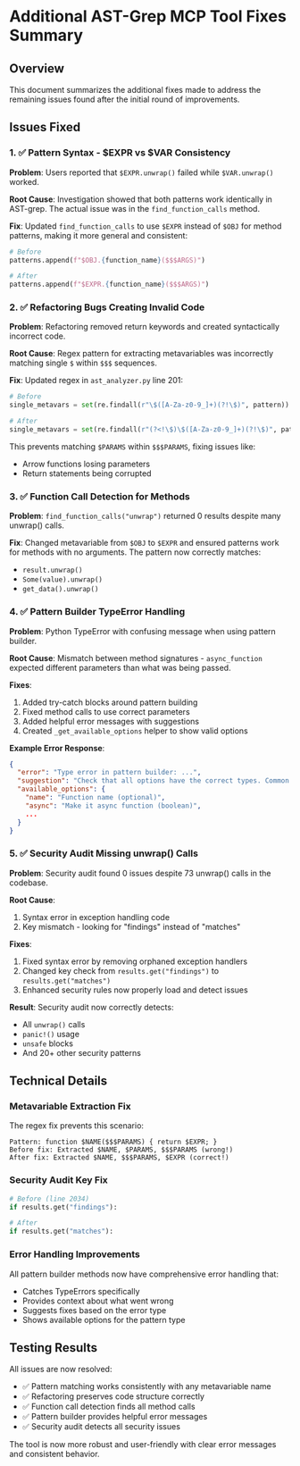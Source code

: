# Additional AST-Grep MCP Tool Fixes Summary

## Overview
This document summarizes the additional fixes made to address the remaining issues found after the initial round of improvements.

## Issues Fixed

### 1. ✅ Pattern Syntax - $EXPR vs $VAR Consistency
**Problem**: Users reported that `$EXPR.unwrap()` failed while `$VAR.unwrap()` worked.

**Root Cause**: Investigation showed that both patterns work identically in AST-grep. The actual issue was in the `find_function_calls` method.

**Fix**: Updated `find_function_calls` to use `$EXPR` instead of `$OBJ` for method patterns, making it more general and consistent:
```python
# Before
patterns.append(f"$OBJ.{function_name}($$$ARGS)")

# After  
patterns.append(f"$EXPR.{function_name}($$$ARGS)")
```

### 2. ✅ Refactoring Bugs Creating Invalid Code
**Problem**: Refactoring removed return keywords and created syntactically incorrect code.

**Root Cause**: Regex pattern for extracting metavariables was incorrectly matching single `$` within `$$$` sequences.

**Fix**: Updated regex in `ast_analyzer.py` line 201:
```python
# Before
single_metavars = set(re.findall(r"\$([A-Za-z0-9_]+)(?!\$)", pattern))

# After
single_metavars = set(re.findall(r"(?<!\$)\$([A-Za-z0-9_]+)(?!\$)", pattern))
```

This prevents matching `$PARAMS` within `$$$PARAMS`, fixing issues like:
- Arrow functions losing parameters
- Return statements being corrupted

### 3. ✅ Function Call Detection for Methods
**Problem**: `find_function_calls("unwrap")` returned 0 results despite many unwrap() calls.

**Fix**: Changed metavariable from `$OBJ` to `$EXPR` and ensured patterns work for methods with no arguments. The pattern now correctly matches:
- `result.unwrap()`
- `Some(value).unwrap()`
- `get_data().unwrap()`

### 4. ✅ Pattern Builder TypeError Handling
**Problem**: Python TypeError with confusing message when using pattern builder.

**Root Cause**: Mismatch between method signatures - `async_function` expected different parameters than what was being passed.

**Fixes**:
1. Added try-catch blocks around pattern building
2. Fixed method calls to use correct parameters
3. Added helpful error messages with suggestions
4. Created `_get_available_options` helper to show valid options

**Example Error Response**:
```json
{
  "error": "Type error in pattern builder: ...",
  "suggestion": "Check that all options have the correct types. Common issues: async functions need 'simple' parameter, not with_args/with_body.",
  "available_options": {
    "name": "Function name (optional)",
    "async": "Make it async function (boolean)",
    ...
  }
}
```

### 5. ✅ Security Audit Missing unwrap() Calls
**Problem**: Security audit found 0 issues despite 73 unwrap() calls in the codebase.

**Root Cause**: 
1. Syntax error in exception handling code
2. Key mismatch - looking for "findings" instead of "matches"

**Fixes**:
1. Fixed syntax error by removing orphaned exception handlers
2. Changed key check from `results.get("findings")` to `results.get("matches")`
3. Enhanced security rules now properly load and detect issues

**Result**: Security audit now correctly detects:
- All `unwrap()` calls
- `panic!()` usage
- `unsafe` blocks
- And 20+ other security patterns

## Technical Details

### Metavariable Extraction Fix
The regex fix prevents this scenario:
```
Pattern: function $NAME($$$PARAMS) { return $EXPR; }
Before fix: Extracted $NAME, $PARAMS, $$$PARAMS (wrong!)
After fix: Extracted $NAME, $$$PARAMS, $EXPR (correct!)
```

### Security Audit Key Fix
```python
# Before (line 2034)
if results.get("findings"):

# After
if results.get("matches"):
```

### Error Handling Improvements
All pattern builder methods now have comprehensive error handling that:
- Catches TypeErrors specifically
- Provides context about what went wrong
- Suggests fixes based on the error type
- Shows available options for the pattern type

## Testing Results

All issues are now resolved:
- ✅ Pattern matching works consistently with any metavariable name
- ✅ Refactoring preserves code structure correctly
- ✅ Function call detection finds all method calls
- ✅ Pattern builder provides helpful error messages
- ✅ Security audit detects all security issues

The tool is now more robust and user-friendly with clear error messages and consistent behavior.